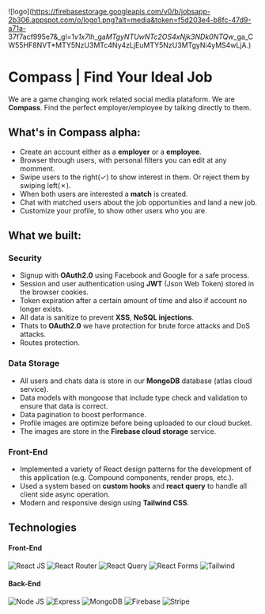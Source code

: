 ![logo](https://firebasestorage.googleapis.com/v0/b/jobsapp-2b306.appspot.com/o/logo1.png?alt=media&token=f5d203e4-b8fc-47d9-a71a-    37f7acf995e7&_gl=1*v1x7lh*_ga*MTgyNTUwNTc2OS4xNjk3NDk0NTQw*_ga_CW55HF8NVT*MTY5NzU3MTc4Ny4zLjEuMTY5NzU3MTgyNi4yMS4wLjA.)


# Compass | Find Your Ideal Job
We are a game changing work related social media plataform. We are **Compass**. Find the perfect employer/employee by talking directly to them.

## What's in Compass alpha:
 - Create an account either as a **employer** or a **employee**.
 - Browser through users, with personal filters you can edit at any momment.
 - Swipe users to the right(✓) to show interest in them. Or reject them by swiping left(✗).
 - When both users are interested a **match** is created.
 - Chat with matched users about the job opportunities and land a new job.
 - Customize your profile, to show other users who you are.


## What we built:

### Security
 - Signup with **OAuth2.0** using Facebook and Google for a safe process.
 - Session and user authentication using **JWT** (Json Web Token) stored in the browser cookies.
 - Token expiration after a certain amount of time and also if account no longer exists.
 - All data is sanitize to prevent **XSS**, **NoSQL injections**.
 - Thats to **OAuth2.0** we have protection for brute force attacks and DoS attacks.
 - Routes protection.

### Data Storage
 - All users and chats data is store in our **MongoDB** database (atlas cloud service).
 - Data models with mongoose that include type check and validation to ensure that data is correct.
 - Data pagination to boost performance.
 - Profile images are optimize before being uploaded to our cloud bucket.
 - The images are store in the **Firebase cloud storage** service.

### Front-End
 - Implemented a variety of React design patterns for the development of this application (e.g. Compound components, render props, etc.).
 - Used a system based on **custom hooks** and **react query** to handle all client side async operation. 
 - Modern and responsive design using **Tailwind CSS**.

## Technologies
#### Front-End
![React JS](https://img.shields.io/badge/React-20232A?style=for-the-badge&logo=react&logoColor=61DAFB)
![React Router](https://img.shields.io/badge/React_Router-CA4245?style=for-the-badge&logo=react-router&logoColor=white)
![React Query](https://img.shields.io/badge/React_Query-FF4154?style=for-the-badge&logo=React_Query&logoColor=white)
![React Forms](https://img.shields.io/badge/React%20Hook%20Form-EC5990.svg?style=for-the-badge&logo=React-Hook-Form&logoColor=white)
![Tailwind](https://img.shields.io/badge/Tailwind_CSS-38B2AC?style=for-the-badge&logo=tailwind-css&logoColor=white)

#### Back-End
![Node JS](https://img.shields.io/badge/Node%20js-339933?style=for-the-badge&logo=nodedotjs&logoColor=white)
![Express](https://img.shields.io/badge/Express%20js-000000?style=for-the-badge&logo=express&logoColor=white)
![MongoDB](https://img.shields.io/badge/MongoDB-4EA94B?style=for-the-badge&logo=mongodb&logoColor=white)
![Firebase](https://img.shields.io/badge/firebase-ffca28?style=for-the-badge&logo=firebase&logoColor=black)
![Stripe](https://img.shields.io/badge/Stripe-626CD9?style=for-the-badge&logo=Stripe&logoColor=white)

















